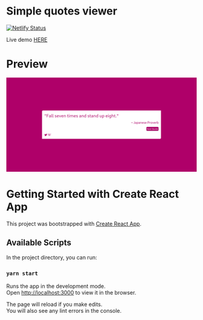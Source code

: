 # Simple quotes viewer

[![Netlify Status](https://api.netlify.com/api/v1/badges/2c0b7866-f367-48a1-a267-5663a6f4254f/deploy-status)](https://app.netlify.com/sites/cranky-spence-25aad4/deploys)

Live demo [HERE](https://cranky-spence-25aad4.netlify.app/)

# Preview
![Preview](./doc/preview.png)

# Getting Started with Create React App

This project was bootstrapped with [Create React App](https://github.com/facebook/create-react-app).

## Available Scripts

In the project directory, you can run:

### `yarn start`

Runs the app in the development mode.\
Open [http://localhost:3000](http://localhost:3000) to view it in the browser.

The page will reload if you make edits.\
You will also see any lint errors in the console.
